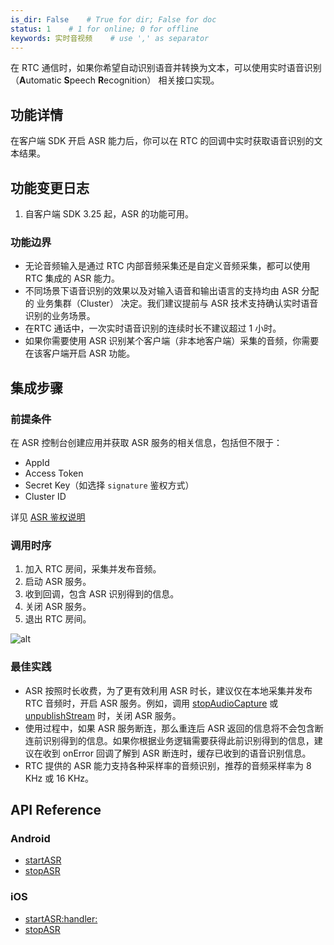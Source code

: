 ```yaml
---
is_dir: False    # True for dir; False for doc
status: 1    # 1 for online; 0 for offline
keywords: 实时音视频    # use ',' as separator
---
```


在 RTC 通信时，如果你希望自动识别语音并转换为文本，可以使用实时语音识别（**A**utomatic **S**peech **R**ecognition） 相关接口实现。

## 功能详情

在客户端 SDK 开启 ASR 能力后，你可以在 RTC 的回调中实时获取语音识别的文本结果。

## 功能变更日志

1. 自客户端 SDK 3.25 起，ASR 的功能可用。

### 功能边界

- 无论音频输入是通过 RTC 内部音频采集还是自定义音频采集，都可以使用 RTC 集成的 ASR 能力。
- 不同场景下语音识别的效果以及对输入语音和输出语言的支持均由 ASR 分配的 业务集群（Cluster） 决定。我们建议提前与 ASR 技术支持确认实时语音识别的业务场景。
- 在RTC 通话中，一次实时语音识别的连续时长不建议超过 1 小时。
- 如果你需要使用 ASR 识别某个客户端（非本地客户端）采集的音频，你需要在该客户端开启 ASR 功能。

## 集成步骤

### 前提条件

在 ASR 控制台创建应用并获取 ASR 服务的相关信息，包括但不限于：
- AppId
- Access Token
- Secret Key（如选择 `signature` 鉴权方式）
- Cluster ID

详见 [ASR 鉴权说明](https://www.volcengine.com/docs/6561/107789)

### 调用时序

1. 加入 RTC 房间，采集并发布音频。
2. 启动 ASR 服务。
3. 收到回调，包含 ASR 识别得到的信息。
4. 关闭 ASR 服务。
5. 退出 RTC 房间。

![alt](https://lf3-volc-editor.volccdn.com/obj/volcfe/sop-public/upload_483f58f3db1e19c1011af7a2f5a20321.jpg)

### 最佳实践

- ASR 按照时长收费，为了更有效利用 ASR 时长，建议仅在本地采集并发布 RTC 音频时，开启 ASR 服务。例如，调用 [stopAudioCapture](70080.md#RTCVideo-stopaudiocapture) 或 [unpublishStream](70080.md#RTCRoom-unpublishstream) 时，关闭 ASR 服务。
- 使用过程中，如果 ASR 服务断连，那么重连后 ASR 返回的信息将不会包含断连前识别得到的信息。如果你根据业务逻辑需要获得此前识别得到的信息，建议在收到 onError 回调了解到 ASR 断连时，缓存已收到的语音识别信息。
- RTC 提供的 ASR 能力支持各种采样率的音频识别，推荐的音频采样率为 8 KHz 或 16 KHz。

## API Reference

### Android

- [startASR](70080.md#RTCVideo-startasr)
- [stopASR](70080.md#RTCVideo-stopasr)

### iOS

- [startASR:handler:](70086.md#ByteRTCVideo-startasr-handler)
- [stopASR](70086.md#ByteRTCVideo-stopasr)
